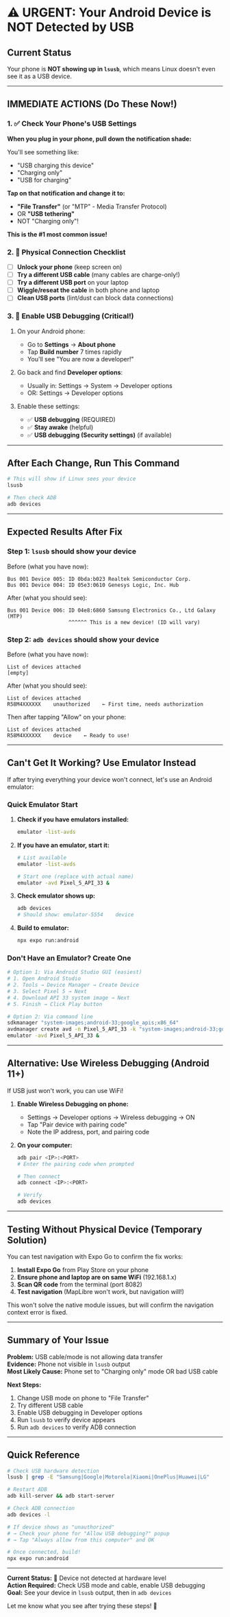 # ⚠️ URGENT: Your Android Device is NOT Detected by USB

## Current Status

Your phone is **NOT showing up in `lsusb`**, which means Linux doesn't even see it as a USB device.

---

## IMMEDIATE ACTIONS (Do These Now!)

### 1. ✅ Check Your Phone's USB Settings

**When you plug in your phone, pull down the notification shade:**

You'll see something like:

- "USB charging this device"
- "Charging only"
- "USB for charging"

**Tap on that notification and change it to:**

- **"File Transfer"** (or "MTP" - Media Transfer Protocol)
- OR **"USB tethering"**
- NOT "Charging only"!

**This is the #1 most common issue!**

### 2. 🔌 Physical Connection Checklist

- [ ] **Unlock your phone** (keep screen on)
- [ ] **Try a different USB cable** (many cables are charge-only!)
- [ ] **Try a different USB port** on your laptop
- [ ] **Wiggle/reseat the cable** in both phone and laptop
- [ ] **Clean USB ports** (lint/dust can block data connections)

### 3. 📱 Enable USB Debugging (Critical!)

1. On your Android phone:
   - Go to **Settings** → **About phone**
   - Tap **Build number** 7 times rapidly
   - You'll see "You are now a developer!"

2. Go back and find **Developer options**:
   - Usually in: Settings → System → Developer options
   - OR: Settings → Developer options

3. Enable these settings:
   - ✅ **USB debugging** (REQUIRED)
   - ✅ **Stay awake** (helpful)
   - ✅ **USB debugging (Security settings)** (if available)

---

## After Each Change, Run This Command

```bash
# This will show if Linux sees your device
lsusb

# Then check ADB
adb devices
```

---

## Expected Results After Fix

### Step 1: `lsusb` should show your device

Before (what you have now):

```
Bus 001 Device 005: ID 0bda:b023 Realtek Semiconductor Corp.
Bus 001 Device 004: ID 05e3:0610 Genesys Logic, Inc. Hub
```

After (what you should see):

```
Bus 001 Device 006: ID 04e8:6860 Samsung Electronics Co., Ltd Galaxy (MTP)
                    ^^^^^^ This is a new device! (ID will vary)
```

### Step 2: `adb devices` should show your device

Before (what you have now):

```
List of devices attached
[empty]
```

After (what you should see):

```
List of devices attached
R58M4XXXXXX    unauthorized    ← First time, needs authorization
```

Then after tapping "Allow" on your phone:

```
List of devices attached
R58M4XXXXXX    device    ← Ready to use!
```

---

## Can't Get It Working? Use Emulator Instead

If after trying everything your device won't connect, let's use an Android emulator:

### Quick Emulator Start

1. **Check if you have emulators installed:**

   ```bash
   emulator -list-avds
   ```

2. **If you have an emulator, start it:**

   ```bash
   # List available
   emulator -list-avds
   
   # Start one (replace with actual name)
   emulator -avd Pixel_5_API_33 &
   ```

3. **Check emulator shows up:**

   ```bash
   adb devices
   # Should show: emulator-5554    device
   ```

4. **Build to emulator:**

   ```bash
   npx expo run:android
   ```

### Don't Have an Emulator? Create One

```bash
# Option 1: Via Android Studio GUI (easiest)
# 1. Open Android Studio
# 2. Tools → Device Manager → Create Device
# 3. Select Pixel 5 → Next
# 4. Download API 33 system image → Next
# 5. Finish → Click Play button

# Option 2: Via command line
sdkmanager "system-images;android-33;google_apis;x86_64"
avdmanager create avd -n Pixel_5_API_33 -k "system-images;android-33;google_apis;x86_64"
emulator -avd Pixel_5_API_33 &
```

---

## Alternative: Use Wireless Debugging (Android 11+)

If USB just won't work, you can use WiFi!

1. **Enable Wireless Debugging on phone:**
   - Settings → Developer options → Wireless debugging → ON
   - Tap "Pair device with pairing code"
   - Note the IP address, port, and pairing code

2. **On your computer:**

   ```bash
   adb pair <IP>:<PORT>
   # Enter the pairing code when prompted
   
   # Then connect
   adb connect <IP>:<PORT>
   
   # Verify
   adb devices
   ```

---

## Testing Without Physical Device (Temporary Solution)

You can test navigation with Expo Go to confirm the fix works:

1. **Install Expo Go** from Play Store on your phone
2. **Ensure phone and laptop are on same WiFi** (192.168.1.x)
3. **Scan QR code** from the terminal (port 8082)
4. **Test navigation** (MapLibre won't work, but navigation will!)

This won't solve the native module issues, but will confirm the navigation context error is fixed.

---

## Summary of Your Issue

**Problem:** USB cable/mode is not allowing data transfer  
**Evidence:** Phone not visible in `lsusb` output  
**Most Likely Cause:** Phone set to "Charging only" mode OR bad USB cable  

**Next Steps:**

1. Change USB mode on phone to "File Transfer"
2. Try different USB cable
3. Enable USB debugging in Developer options
4. Run `lsusb` to verify device appears
5. Run `adb devices` to verify ADB connection

---

## Quick Reference

```bash
# Check USB hardware detection
lsusb | grep -E "Samsung|Google|Motorola|Xiaomi|OnePlus|Huawei|LG"

# Restart ADB
adb kill-server && adb start-server

# Check ADB connection
adb devices -l

# If device shows as "unauthorized"
# → Check your phone for "Allow USB debugging?" popup
# → Tap "Always allow from this computer" and OK

# Once connected, build!
npx expo run:android
```

---

**Current Status:** 🔴 Device not detected at hardware level  
**Action Required:** Check USB mode and cable, enable USB debugging  
**Goal:** See your device in `lsusb` output, then in `adb devices`

Let me know what you see after trying these steps! 📱
